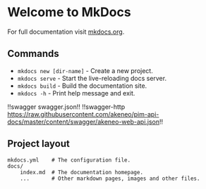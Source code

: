 # Welcome to MkDocs

For full documentation visit [mkdocs.org](https://www.mkdocs.org).

## Commands

* `mkdocs new [dir-name]` - Create a new project.
* `mkdocs serve` - Start the live-reloading docs server.
* `mkdocs build` - Build the documentation site.
* `mkdocs -h` - Print help message and exit.

!!swagger swagger.json!!
!!swagger-http https://raw.githubusercontent.com/akeneo/pim-api-docs/master/content/swagger/akeneo-web-api.json!!


## Project layout

    mkdocs.yml    # The configuration file.
    docs/
        index.md  # The documentation homepage.
        ...       # Other markdown pages, images and other files.
